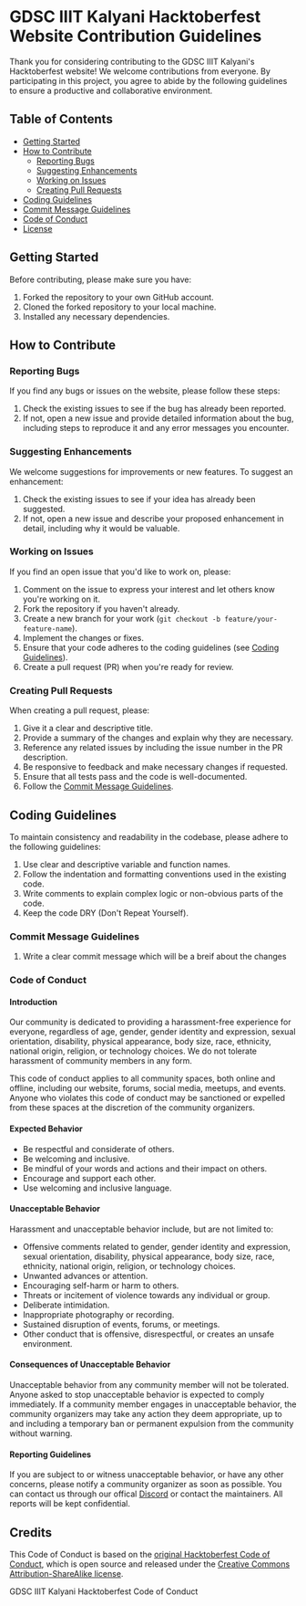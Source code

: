 # GDSC IIIT Kalyani Hacktoberfest Website Contribution Guidelines

Thank you for considering contributing to the GDSC IIIT Kalyani's Hacktoberfest website! We welcome contributions from everyone. By participating in this project, you agree to abide by the following guidelines to ensure a productive and collaborative environment.

## Table of Contents

- [Getting Started](#getting-started)
- [How to Contribute](#how-to-contribute)
  - [Reporting Bugs](#reporting-bugs)
  - [Suggesting Enhancements](#suggesting-enhancements)
  - [Working on Issues](#working-on-issues)
  - [Creating Pull Requests](#creating-pull-requests)
- [Coding Guidelines](#coding-guidelines)
- [Commit Message Guidelines](#commit-message-guidelines)
- [Code of Conduct](#code-of-conduct)
- [License](#license)

## Getting Started

Before contributing, please make sure you have:

1. Forked the repository to your own GitHub account.
2. Cloned the forked repository to your local machine.
3. Installed any necessary dependencies.

## How to Contribute

### Reporting Bugs

If you find any bugs or issues on the website, please follow these steps:

1. Check the existing issues to see if the bug has already been reported.
2. If not, open a new issue and provide detailed information about the bug, including steps to reproduce it and any error messages you encounter.

### Suggesting Enhancements

We welcome suggestions for improvements or new features. To suggest an enhancement:

1. Check the existing issues to see if your idea has already been suggested.
2. If not, open a new issue and describe your proposed enhancement in detail, including why it would be valuable.

### Working on Issues

If you find an open issue that you'd like to work on, please:

1. Comment on the issue to express your interest and let others know you're working on it.
2. Fork the repository if you haven't already.
3. Create a new branch for your work (`git checkout -b feature/your-feature-name`).
4. Implement the changes or fixes.
5. Ensure that your code adheres to the coding guidelines (see [Coding Guidelines](#coding-guidelines)).
6. Create a pull request (PR) when you're ready for review.

### Creating Pull Requests

When creating a pull request, please:

1. Give it a clear and descriptive title.
2. Provide a summary of the changes and explain why they are necessary.
3. Reference any related issues by including the issue number in the PR description.
4. Be responsive to feedback and make necessary changes if requested.
5. Ensure that all tests pass and the code is well-documented.
6. Follow the [Commit Message Guidelines](#commit-message-guidelines).

## Coding Guidelines

To maintain consistency and readability in the codebase, please adhere to the following guidelines:

1. Use clear and descriptive variable and function names.
2. Follow the indentation and formatting conventions used in the existing code.
3. Write comments to explain complex logic or non-obvious parts of the code.
4. Keep the code DRY (Don't Repeat Yourself).

### Commit Message Guidelines

1. Write a clear commit message which will be a breif about the changes

### Code of Conduct


#### Introduction

Our community is dedicated to providing a harassment-free experience for everyone, regardless of age, gender, gender identity and expression, sexual orientation, disability, physical appearance, body size, race, ethnicity, national origin, religion, or technology choices. We do not tolerate harassment of community members in any form.

This code of conduct applies to all community spaces, both online and offline, including our website, forums, social media, meetups, and events. Anyone who violates this code of conduct may be sanctioned or expelled from these spaces at the discretion of the community organizers.

#### Expected Behavior

- Be respectful and considerate of others.
- Be welcoming and inclusive.
- Be mindful of your words and actions and their impact on others.
- Encourage and support each other.
- Use welcoming and inclusive language.

#### Unacceptable Behavior

Harassment and unacceptable behavior include, but are not limited to:

- Offensive comments related to gender, gender identity and expression, sexual orientation, disability, physical appearance, body size, race, ethnicity, national origin, religion, or technology choices.
- Unwanted advances or attention.
- Encouraging self-harm or harm to others.
- Threats or incitement of violence towards any individual or group.
- Deliberate intimidation.
- Inappropriate photography or recording.
- Sustained disruption of events, forums, or meetings.
- Other conduct that is offensive, disrespectful, or creates an unsafe environment.

#### Consequences of Unacceptable Behavior

Unacceptable behavior from any community member will not be tolerated. Anyone asked to stop unacceptable behavior is expected to comply immediately. If a community member engages in unacceptable behavior, the community organizers may take any action they deem appropriate, up to and including a temporary ban or permanent expulsion from the community without warning.

#### Reporting Guidelines

If you are subject to or witness unacceptable behavior, or have any other concerns, please notify a community organizer as soon as possible. You can contact us through our offical [Discord](https://discord.gg/DU57jsSYyM) or contact the maintainers. All reports will be kept confidential.

## Credits

This Code of Conduct is based on the [original Hacktoberfest Code of Conduct](https://hacktoberfest.digitalocean.com/resources/code-of-conduct), which is open source and released under the [Creative Commons Attribution-ShareAlike license](https://creativecommons.org/licenses/by-sa/4.0/).




 GDSC IIIT Kalyani Hacktoberfest Code of Conduct
